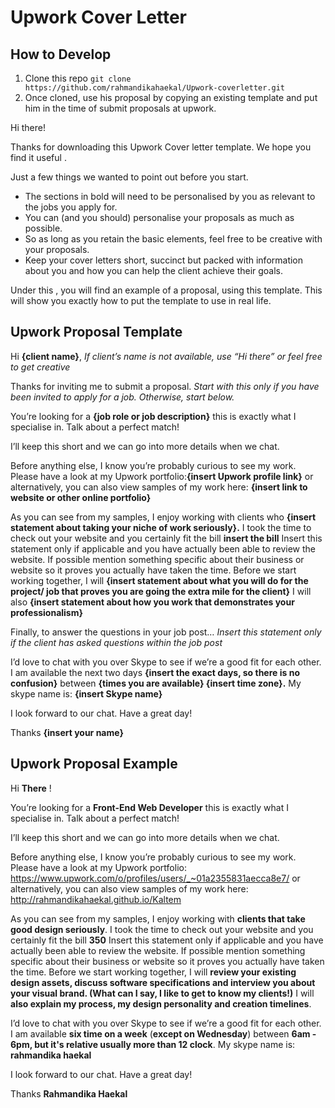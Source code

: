 # Upwork Cover Letter

How to Develop 
-----

1. Clone this repo `git clone https://github.com/rahmandikahaekal/Upwork-coverletter.git`
2.  Once cloned, use his proposal by copying an existing template and put him in the time of submit proposals at upwork. 


Hi there!

Thanks for downloading this Upwork Cover letter template. We hope you find it useful .

Just a few things we wanted to point out before you start.
   - The sections in bold will need to be personalised by you as relevant to the jobs you apply for. 
   - You can (and you should) personalise your proposals as much as possible. 
   - So as long as you retain the basic elements, feel free to be creative with your proposals.
   - Keep your cover letters short, succinct but packed with information about you and how you can help the client achieve their goals. 
   
Under this , you will find an example of a proposal, using this template. This will show you exactly how to put the template to use in real life. 



Upwork Proposal Template
-----

Hi **{client name}**, *If client’s name is not available, use “Hi there” or feel free to get creative*

Thanks for inviting me to submit a proposal. *Start with this only if you have been invited to apply for a job. Otherwise, start below.*

You’re looking for a **{job role or job description}** this is exactly what I specialise in. Talk about a perfect match!

I’ll keep this short and we can go into more details when we chat. 

Before anything else, I know you’re probably curious to see my work. Please have a look at my Upwork portfolio:**{insert Upwork profile link}** or alternatively, you can also view samples of my work here: **{insert link to website or other online portfolio}**

As you can see from my samples, I enjoy working with clients who **{insert statement about taking your niche of work seriously}.** I took the time to check out your website and you certainly fit the bill **insert the bill** Insert this statement only if applicable and you have actually been able to review the website. If possible mention something specific about their business or website so it proves you actually have taken the time. Before we start working together, I will **{insert statement about what you will do for the project/ job that proves you are going the extra mile for the client}** I will also **{insert statement about how you work that demonstrates your professionalism}**

Finally, to answer the questions in your job post… *Insert this statement only if the client has asked questions within the job post*

I’d love to chat with you over Skype to see if we’re a good fit for each other. I am available the next two days **{insert the exact days, so there is no confusion}** between **{times you are available} {insert time zone}.** My skype name is: **{insert Skype name}**

I look forward to our chat. Have a great day!

Thanks
**{insert your name}**



Upwork Proposal Example
-----

Hi **There** !

You’re looking for a **Front-End Web Developer** this is exactly what I specialise in. Talk about a perfect match!

I’ll keep this short and we can go into more details when we chat.

Before anything else, I know you’re probably curious to see my work. Please have a look at my Upwork portfolio: https://www.upwork.com/o/profiles/users/_~01a2355831aecca8e7/ or alternatively, you can also view samples of my work here: http://rahmandikahaekal.github.io/Kaltem

As you can see from my samples, I enjoy working with **clients that take good design seriously**. I took the time to check out your website and you certainly fit the bill **350** Insert this statement only if applicable and you have actually been able to review the website. If possible mention something specific about their business or website so it proves you actually have taken the time. Before we start working together, I will **review your existing design assets, discuss software specifications and interview you about your visual brand. (What can I say, I like to get to know my clients!)** I will **also explain my process, my design personality and creation timelines**.

I’d love to chat with you over Skype to see if we’re a good fit for each other. I am available **six time on a week** (**except on Wednesday**) between **6am - 6pm, but it's relative usually more than 12 clock**.  My skype name is: **rahmandika haekal**

I look forward to our chat. Have a great day!

Thanks 
**Rahmandika Haekal**